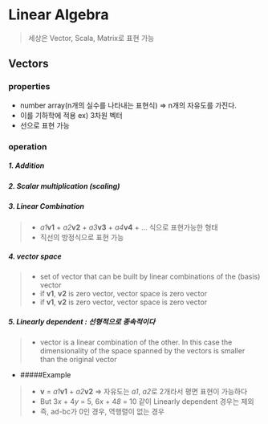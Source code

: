 # Linear Algebra

> 세상은 Vector, Scala, Matrix로 표현 가능 

## Vectors
### properties
- number array(n개의 실수를 나타내는 표현식) => n개의 자유도를 가진다.
- 이를 기하학에 적용 ex) 3차원 벡터
- 선으로 표현 가능

### operation
##### 1. Addition

##### 2. Scalar multiplication (scaling)

##### 3. Linear Combination
> - *a1***v1** + *a2***v2** + *a3***v3** + *a4***v4** + ... 식으로 표현가능한 형태 
> - 직선의 방정식으로 표현 가능

##### 4. vector space
> - set of vector that can be built by linear combinations of the (basis) vector
> - if **v1**, **v2** is zero vector, vector space is zero vector
> - if **v1**, **v2** is zero vector, vector space is zero vector

##### 5. Linearly dependent : 선형적으로 종속적이다
> - vector is a linear combination of the other. In this case the dimensionality of the space spanned by the vectors is smaller than the original vector
- #####Example
> - **v** = *a1***v1** + *a2***v2** => 자유도는 *a1*, *a2*로 2개라서 평면 표현이 가능하다
> - But 3*x* + 4*y* = 5, 6*x* + 4*8* = 10 같이 Linearly dependent 경우는 제외
> - 즉, ad-bc가 0인 경우, 역행렬이 없는 경우





